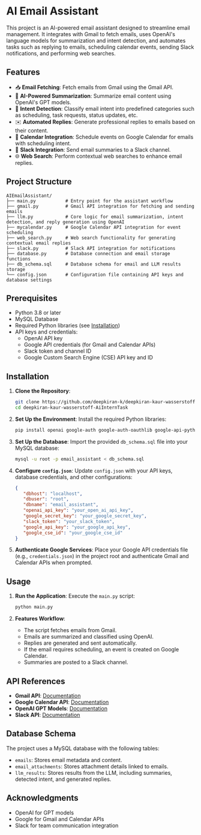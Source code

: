 # AI Email Assistant

This project is an AI-powered email assistant designed to streamline email management. It integrates with Gmail to fetch emails, uses OpenAI's language models for summarization and intent detection, and automates tasks such as replying to emails, scheduling calendar events, sending Slack notifications, and performing web searches. 

## Features

- 📥 **Email Fetching**: Fetch emails from Gmail using the Gmail API.
- 🤖 **AI-Powered Summarization**: Summarize email content using OpenAI's GPT models.
- 🧠 **Intent Detection**: Classify email intent into predefined categories such as scheduling, task requests, status updates, etc.
- ✉️ **Automated Replies**: Generate professional replies to emails based on their content.
- 📅 **Calendar Integration**: Schedule events on Google Calendar for emails with scheduling intent.
- 💬 **Slack Integration**: Send email summaries to a Slack channel.
- 🌐 **Web Search**: Perform contextual web searches to enhance email replies.

## Project Structure

```
AIEmailAssistant/
├── main.py           # Entry point for the assistant workflow
├── gmail.py          # Gmail API integration for fetching and sending emails
├── llm.py            # Core logic for email summarization, intent detection, and reply generation using OpenAI
├── mycalendar.py     # Google Calendar API integration for event scheduling
├── web_search.py     # Web search functionality for generating contextual email replies
├── slack.py          # Slack API integration for notifications
├── database.py       # Database connection and email storage functions
├── db_schema.sql     # Database schema for email and LLM results storage
└── config.json       # Configuration file containing API keys and database settings
```

## Prerequisites

- Python 3.8 or later
- MySQL Database
- Required Python libraries (see [Installation](#installation))
- API keys and credentials:
  - OpenAI API key
  - Google API credentials (for Gmail and Calendar APIs)
  - Slack token and channel ID
  - Google Custom Search Engine (CSE) API key and ID

## Installation

1. **Clone the Repository**:
   ```bash
   git clone https://github.com/deepkiran-k/deepkiran-kaur-wasserstoff-AiInternTask.git
   cd deepkiran-kaur-wasserstoff-AiInternTask
   ```

2. **Set Up the Environment**:
   Install the required Python libraries:
   ```bash
   pip install openai google-auth google-auth-oauthlib google-api-python-client mysql-connector-python
   ```

3. **Set Up the Database**:
   Import the provided `db_schema.sql` file into your MySQL database:
   ```bash
   mysql -u root -p email_assistant < db_schema.sql
   ```

4. **Configure `config.json`**:
   Update `config.json` with your API keys, database credentials, and other configurations:
   ```json
   {
      "dbhost": "localhost",
      "dbuser": "root",
      "dbname": "email_assistant",
      "openai_api_key": "your_open_ai_api_key",
      "google_secret_key": "your_google_secret_key",
      "slack_token": "your_slack_token",
      "google_api_key": "your_google_api_key",
      "google_cse_id": "your_google_cse_id"
   }
   ```

5. **Authenticate Google Services**:
   Place your Google API credentials file (e.g., `credentials.json`) in the project root and authenticate Gmail and Calendar APIs when prompted.

## Usage

1. **Run the Application**:
   Execute the `main.py` script:
   ```bash
   python main.py
   ```

2. **Features Workflow**:
   - The script fetches emails from Gmail.
   - Emails are summarized and classified using OpenAI.
   - Replies are generated and sent automatically.
   - If the email requires scheduling, an event is created on Google Calendar.
   - Summaries are posted to a Slack channel.

## API References

- **Gmail API**: [Documentation](https://developers.google.com/gmail/api)
- **Google Calendar API**: [Documentation](https://developers.google.com/calendar)
- **OpenAI GPT Models**: [Documentation](https://platform.openai.com/docs/)
- **Slack API**: [Documentation](https://api.slack.com/)

## Database Schema

The project uses a MySQL database with the following tables:
- `emails`: Stores email metadata and content.
- `email_attachments`: Stores attachment details linked to emails.
- `llm_results`: Stores results from the LLM, including summaries, detected intent, and generated replies.


## Acknowledgments

- OpenAI for GPT models
- Google for Gmail and Calendar APIs
- Slack for team communication integration
